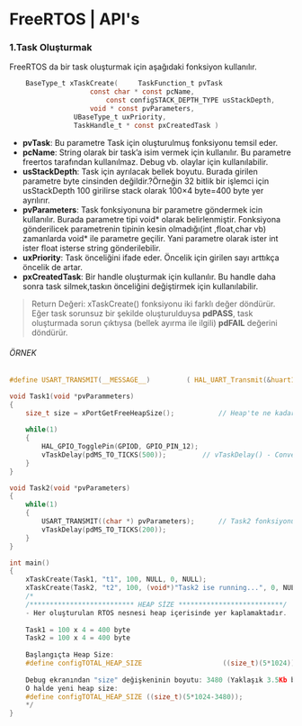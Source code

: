 # FreeRTOS | API's          

### 1.Task Oluşturmak                    

FreeRTOS da bir task oluşturmak için aşağıdaki fonksiyon kullanılır.

```c
    BaseType_t xTaskCreate( 	TaskFunction_t pvTask	
    				const char * const pcName,		
		                const configSTACK_DEPTH_TYPE usStackDepth,	
			        void * const pvParameters,
				UBaseType_t uxPriority,
				TaskHandle_t * const pxCreatedTask )
```                       
- **pvTask**: Bu parametre Task için oluşturulmuş fonksiyonu temsil eder.
- **pcName**: String olarak bir task’a isim vermek için kullanılır. Bu parametre freertos tarafından kullanılmaz. Debug vb. olaylar için kullanılabilir.               
- **usStackDepth**: Task için ayrılacak bellek boyutu. Burada girilen parametre byte cinsinden değildir.?Örneğin 32 bitlik bir işlemci için  usStackDepth 100 girilirse 
stack olarak 100×4 byte=400 byte yer ayrılırır.                     
- **pvParameters**: Task fonksiyonuna bir parametre göndermek icin kullanılır. Burada parametre tipi void* olarak belirlenmiştir. Fonksiyona gönderilicek parametrenin 
tipinin kesin olmadığı(int ,float,char vb) zamanlarda void* ile parametre geçilir. Yani parametre olarak ister int ister float isterse string gönderilebilir.         
- **uxPriority**: Task önceliğini ifade eder. Öncelik için girilen sayı arttıkça öncelik de artar.                                 
- **pxCreatedTask**: Bir handle oluşturmak için kullanılır. Bu handle daha sonra task silmek,taskın önceliğini değiştirmek için kullanılabilir.                   

> Return Değeri: xTaskCreate() fonksiyonu iki farklı değer döndürür. Eğer task sorunsuz bir şekilde oluşturulduysa **pdPASS**, task oluşturmada sorun çıktıysa (bellek 
> ayırma ile ilgili) **pdFAIL** değerini döndürür.      


###### ÖRNEK
```c
#define USART_TRANSMIT(__MESSAGE__) 		( HAL_UART_Transmit(&huart1, (uint8_t*)__MESSAGE__, strlen(__MESSAGE__), 100)

void Task1(void *pvParammeters)
{
	size_t size = xPortGetFreeHeapSize();			// Heap'te ne kadar boş alan kaldı ? 
	
	while(1)
	{
		HAL_GPIO_TogglePin(GPIOD, GPIO_PIN_12);
		vTaskDelay(pdMS_TO_TICKS(500));			// vTaskDelay() - Convert to milisecond to tick
	}
}

void Task2(void *pvParameters)
{
	while(1)
	{
		USART_TRANSMIT((char *) pvParameters);		// Task2 fonksiyonuna parametre gönderme
		vTaskDelay(pdMS_TO_TICKS(200));
	}
}

int main()
{
	xTaskCreate(Task1, "t1", 100, NULL, 0, NULL);
	xTaskCreate(Task2, "t2", 100, (void*)"Task2 ise running...", 0, NULL);		
	/*
	/************************** HEAP SİZE **************************/
	- Her oluşturulan RTOS nesnesi heap içerisinde yer kaplamaktadır. 
	
	Task1 = 100 x 4 = 400 byte
	Task2 = 100 x 4 = 400 byte
	
	Başlangıçta Heap Size:
	#define configTOTAL_HEAP_SIZE                    ((size_t)(5*1024))	// 5kb
	
	Debug ekranından "size" değişkeninin boyutu: 3480 (Yaklaşık 3.5Kb boş alan mevcut)
	O halde yeni heap size: 
	#define configTOTAL_HEAP_SIZE ((size_t)(5*1024-3480));
	*/
}
```


                       
                       
                       
                       
                       
                       
                       
                       
                       
                       
                       
                       
                       
                       
                       
                       
                       
                       
                       
                       
                       
                       
                       
                       
                       
                       
                       
                       
                       
                       
                       
                       

